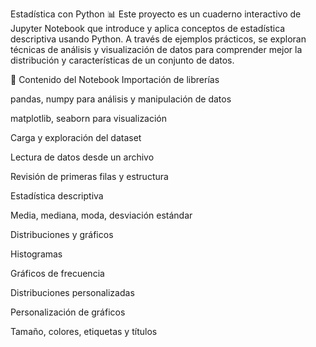 Estadística con Python 📊
Este proyecto es un cuaderno interactivo de Jupyter Notebook que introduce y aplica conceptos de estadística descriptiva usando Python.
A través de ejemplos prácticos, se exploran técnicas de análisis y visualización de datos para comprender mejor la distribución y características de un conjunto de datos.

📂 Contenido del Notebook
Importación de librerías

pandas, numpy para análisis y manipulación de datos

matplotlib, seaborn para visualización

Carga y exploración del dataset

Lectura de datos desde un archivo

Revisión de primeras filas y estructura

Estadística descriptiva

Media, mediana, moda, desviación estándar

Distribuciones y gráficos

Histogramas

Gráficos de frecuencia

Distribuciones personalizadas

Personalización de gráficos

Tamaño, colores, etiquetas y títulos
